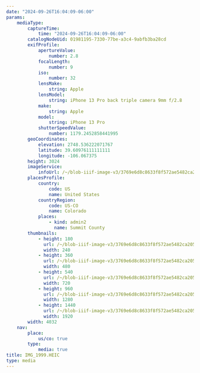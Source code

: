 ```yaml
---
date: "2024-09-26T16:04:09-06:00"
params:
    mediaType:
        captureTime:
            time: "2024-09-26T16:04:09-06:00"
        catalogNodeUid: 01981195-7330-77be-a3c4-9abfb3ba28cd
        exifProfile:
            apertureValue:
                number: 2.8
            focalLength:
                number: 9
            iso:
                number: 32
            lensMake:
                string: Apple
            lensModel:
                string: iPhone 13 Pro back triple camera 9mm f/2.8
            make:
                string: Apple
            model:
                string: iPhone 13 Pro
            shutterSpeedValue:
                number: 1179.2452858441995
        geoCoordinates:
            elevation: 2748.536222071767
            latitude: 39.60976111111111
            longitude: -106.067375
        height: 3024
        imageService:
            infoUrl: /~/blob-iiif-image-v3/3769e6d8c8633f8f572ae5482ca205c161e8d1932245f57d2a4c7024af8eb69f/info.json
        placesProfile:
            country:
                code: US
                name: United States
            countryRegion:
                code: US-CO
                name: Colorado
            places:
                - kind: admin2
                  name: Summit County
        thumbnails:
            - height: 180
              url: /~/blob-iiif-image-v3/3769e6d8c8633f8f572ae5482ca205c161e8d1932245f57d2a4c7024af8eb69f/full/240%2C180/0/default.jpg
              width: 240
            - height: 360
              url: /~/blob-iiif-image-v3/3769e6d8c8633f8f572ae5482ca205c161e8d1932245f57d2a4c7024af8eb69f/full/480%2C360/0/default.jpg
              width: 480
            - height: 540
              url: /~/blob-iiif-image-v3/3769e6d8c8633f8f572ae5482ca205c161e8d1932245f57d2a4c7024af8eb69f/full/720%2C540/0/default.jpg
              width: 720
            - height: 960
              url: /~/blob-iiif-image-v3/3769e6d8c8633f8f572ae5482ca205c161e8d1932245f57d2a4c7024af8eb69f/full/1280%2C960/0/default.jpg
              width: 1280
            - height: 1440
              url: /~/blob-iiif-image-v3/3769e6d8c8633f8f572ae5482ca205c161e8d1932245f57d2a4c7024af8eb69f/full/1920%2C1440/0/default.jpg
              width: 1920
        width: 4032
    nav:
        place:
            us/co: true
        type:
            media: true
title: IMG_1999.HEIC
type: media
---
```

